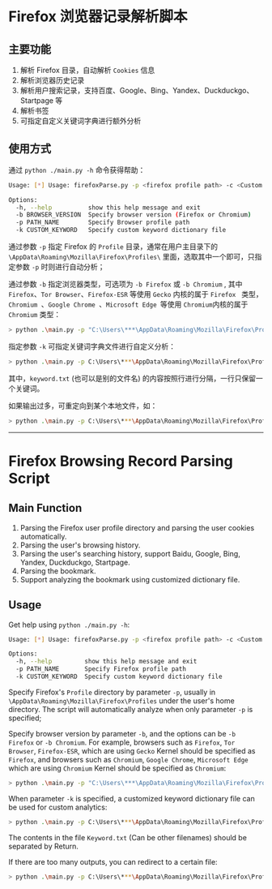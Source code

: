# Firefox 浏览器记录解析脚本

## 主要功能

1. 解析 Firefox 目录，自动解析 `Cookies` 信息
2. 解析浏览器历史记录
3. 解析用户搜索记录，支持百度、Google、Bing、Yandex、Duckduckgo、Startpage 等
4. 解析书签
5. 可指定自定义关键词字典进行额外分析

## 使用方式

通过 `python ./main.py -h` 命令获得帮助：

```bash
Usage: [*] Usage: firefoxParse.py -p <firefox profile path> -c <Custom keyword dictionary>

Options:
  -h, --help          show this help message and exit
  -b BROWSER_VERSION  Specify browser version (Firefox or Chromium)
  -p PATH_NAME        Specify Browser profile path
  -k CUSTOM_KEYWORD   Specify custom keyword dictionary file
```

通过参数 `-p` 指定 Firefox 的 `Profile` 目录，通常在用户主目录下的 `\AppData\Roaming\Mozilla\Firefox\Profiles\` 里面，选取其中一个即可，只指定参数 `-p` 时则进行自动分析；

通过参数 `-b` 指定浏览器类型，可选项为 `-b Firefox` 或 `-b Chromium` , 其中 `Firefox`、`Tor Browser`、`Firefox-ESR` 等使用 `Gecko` 内核的属于 `Firefox ` 类型，`Chromium `、`Google Chrome `、`Microsoft Edge `等使用 `Chromium`内核的属于 `Chromium` 类型：

```bash
> python .\main.py -p "C:\Users\***\AppData\Roaming\Mozilla\Firefox\Profiles\***.default-esr" -b Firefox
```

指定参数 `-k` 可指定关键词字典文件进行自定义分析：

```bash
> python .\main.py -p C:\Users\***\AppData\Roaming\Mozilla\Firefox\Profiles\***.default-esr -b Firefox -k ./keyword.txt 
```

其中，`keyword.txt` (也可以是别的文件名) 的内容按照行进行分隔，一行只保留一个关键词。

如果输出过多，可重定向到某个本地文件，如：

```bash
> python .\main.py -p C:\Users\***\AppData\Roaming\Mozilla\Firefox\Profiles\***.default-esr -b Firefox -k ./keyword.txt > ./output.txt
```

---

# Firefox Browsing Record Parsing Script

## Main Function

1. Parsing the Firefox user profile directory and parsing the user cookies automatically.
2. Parsing the user's browsing history.
3. Parsing the user's searching history, support Baidu, Google, Bing, Yandex, Duckduckgo, Startpage.
4. Parsing the bookmark.
5. Support analyzing the bookmark using customized dictionary file.

## Usage

Get help using `python ./main.py -h`:

```bash
Usage: [*] Usage: firefoxParse.py -p <firefox profile path> -c <Custom keyword dictionary>

Options:
  -h, --help         show this help message and exit
  -p PATH_NAME       Specify Firefox profile path
  -k CUSTOM_KEYWORD  Specify custom keyword dictionary file

```

Specify Firefox's `Profile` directory by parameter `-p`, usually in `\AppData\Roaming\Mozilla\Firefox\Profiles` under the user's home directory. The script will automatically analyze when only parameter `-p` is specified;

Specify browser version by parameter `-b`, and the options can be `-b Firefox` or `-b Chromium`. For example, browsers such as `Firefox`, `Tor Browser`, `Firefox-ESR`, which are using `Gecko` Kernel should be specified as `Firefox`, and browsers such as `Chromium`, `Google Chrome`, `Microsoft Edge` which are using `Chromium` Kernel should be specified as `Chromium`:

```bash
> python .\main.py -p "C:\Users\***\AppData\Roaming\Mozilla\Firefox\Profiles\***.default-esr" -b Firefox
```

When parameter `-k` is specified, a customized keyword dictionary file can be used for custom analytics:

```bash
> python .\main.py -p C:\Users\***\AppData\Roaming\Mozilla\Firefox\Profiles\***.default-esr -b Firefox -k ./keyword.txt 
```

The contents in the file `Keyword.txt` (Can be other filenames) should be separated by Return.

If there are too many outputs, you can redirect to a certain file:

```bash
> python .\main.py -p C:\Users\***\AppData\Roaming\Mozilla\Firefox\Profiles\***.default-esr -b Firefox -k ./keyword.txt > ./output.txt
```

